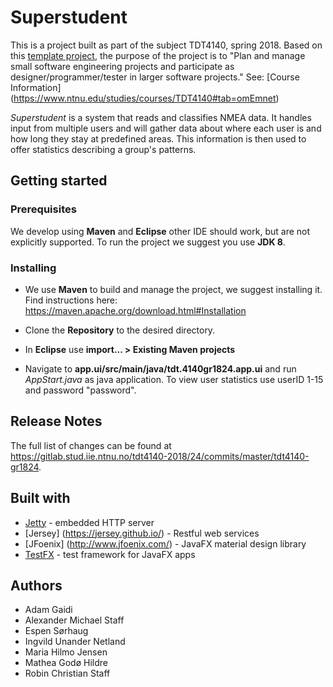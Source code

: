 # Superstudent							

This is a project built as part of the subject TDT4140, spring 2018. 
Based on this [template project](https://gitlab.stud.iie.ntnu.no/tdt4140-staff/examples/blob/master/tdt4140-gr18nn/README.md), the purpose of the project is to "Plan and manage small software engineering projects and participate as designer/programmer/tester in larger software projects." See: [Course Information] (https://www.ntnu.edu/studies/courses/TDT4140#tab=omEmnet)

*Superstudent* is a system that reads and classifies NMEA data. It 
handles input from multiple users and will gather data about where each user is
and how long they stay at predefined areas. This information is then used to offer statistics
describing a group's patterns.

## Getting started

### Prerequisites

We develop using **Maven** and **Eclipse** other IDE should work, but are not explicitly supported.
To run the project we suggest you use **JDK 8**.

### Installing

* We use **Maven** to build and manage the project, we suggest installing it. Find instructions here:
	https://maven.apache.org/download.html#Installation 
	
* Clone the **Repository** to the desired directory.

* In **Eclipse** use **import... > Existing Maven projects**

* Navigate to **app.ui/src/main/java/tdt.4140gr1824.app.ui** and run *AppStart.java*
as java application. To view user statistics use userID 1-15 and password "password". 


## Release Notes

The full list of changes can be found at https://gitlab.stud.iie.ntnu.no/tdt4140-2018/24/commits/master/tdt4140-gr1824.

## Built with

* [Jetty](https://www.eclipse.org/jetty/) - embedded HTTP server
* [Jersey] (https://jersey.github.io/) - Restful web services
* [JFoenix] (http://www.jfoenix.com/) - JavaFX material design library
* [TestFX](https://github.com/TestFX/TestFX) - test framework for JavaFX apps


## Authors

* Adam Gaidi
* Alexander Michael Staff
* Espen Sørhaug
* Ingvild Unander Netland
* Maria Hilmo Jensen
* Mathea Godø Hildre
* Robin Christian Staff